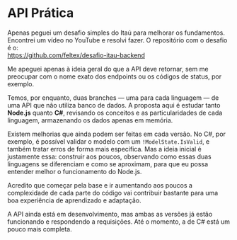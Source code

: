 # API Prática

Apenas peguei um desafio simples do Itaú para melhorar os fundamentos. Encontrei um vídeo no YouTube e resolvi fazer. O repositório com o desafio é o:  
https://github.com/feltex/desafio-itau-backend

Me apeguei apenas à ideia geral do que a API deve retornar, sem me preocupar com o nome exato dos endpoints ou os códigos de status, por exemplo.

Temos, por enquanto, duas branches — uma para cada linguagem — de uma API que não utiliza banco de dados. A proposta aqui é estudar tanto **Node.js** quanto **C#**, revisando os conceitos e as particularidades de cada linguagem, armazenando os dados apenas em memória.

Existem melhorias que ainda podem ser feitas em cada versão. No C#, por exemplo, é possível validar o modelo com um `!ModelState.IsValid`, e também tratar erros de forma mais específica. Mas a ideia inicial é justamente essa: construir aos poucos, observando como essas duas linguagens se diferenciam e como se aproximam, para que eu possa entender melhor o funcionamento do Node.js.

Acredito que começar pela base e ir aumentando aos poucos a complexidade de cada parte do código vai contribuir bastante para uma boa experiência de aprendizado e adaptação.

A API ainda está em desenvolvimento, mas ambas as versões já estão funcionando e respondendo a requisições. Até o momento, a de C# está um pouco mais completa.